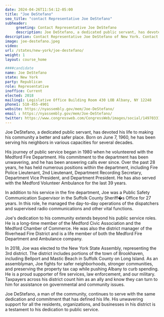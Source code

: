 ```yaml
---
date: 2024-04-26T11:54:12-05:00
title: "Joe DeStefano"
seo_title: "contact Representative Joe DeStefano"
subheader:
     greeting: Contact Representative Joe DeStefano
     description: Joe DeStefano, a dedicated public servant, has devoted his life to making his community a better and safer place. Born on June 7, 1960, he has been serving his neighbors in various capacities for several decades.
description: Contact Representative Joe DeStefano of New York. Contact information for Joe DeStefano includes email address, phone number, and mailing address.
image: joe-destefano.jpeg
video:
url: /states/new-york/joe-destefano/
weight: 1
layout: course_home

####candidate
name: Joe DeStefano
state: New York
party: Republican
role: Representative
inoffice: Current
elected: 2018
mailing1: Legislative Office Building Room 430 LOB Albany, NY 12248
phone1: 518-455-4901
website: https://nyassembly.gov/mem/Joe-DeStefano/
email : https://nyassembly.gov/mem/Joe-DeStefano/
twitter: https://www.congressweb.com/CongressWeb/images/social/1497033191_twitter_square.png
---
```

Joe DeStefano, a dedicated public servant, has devoted his life to making his community a better and safer place. Born on June 7, 1960, he has been serving his neighbors in various capacities for several decades.

His journey of public service began in 1980 when he volunteered with the Medford Fire Department. His commitment to the department has been unwavering, and he has been answering calls ever since. Over the past 28 years, he has held numerous positions within the department, including Fire Police Lieutenant, 2nd Lieutenant, Department Recording Secretary, Department Vice President, and Department President. He has also served with the Medford Volunteer Ambulance for the last 39 years.

In addition to his service in the fire department, Joe was a Public Safety Communication Supervisor in the Suffolk County Sheriff�s Office for 27 years. In this role, he managed the day-to-day operations of the dispatchers and supervised radio communications and other vital functions.

Joe's dedication to his community extends beyond his public service roles. He is a long-time member of the Medford Civic Association and the Medford Chamber of Commerce. He was also the district manager of the Riverhead Fire District and is a life member of both the Medford Fire Department and Ambulance company.

In 2018, Joe was elected to the New York State Assembly, representing the 3rd district. The district includes portions of the town of Brookhaven, including Bellport and Mastic Beach in Suffolk County on Long Island. As an assemblyman, Joe fights for safer neighborhoods, stronger communities, and preserving the property tax cap while pushing Albany to curb spending. He is a proud supporter of fire services, law enforcement, and our military. Taxpayers across his district count him as an ally and know they can turn to him for assistance on governmental and community issues.

Joe DeStefano, a man of the community, continues to serve with the same dedication and commitment that has defined his life. His unwavering support for all the residents, organizations, and businesses in his district is a testament to his dedication to public service.
